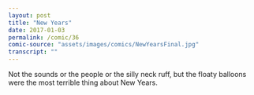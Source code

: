 ```yaml
---
layout: post
title: "New Years"
date: 2017-01-03
permalink: /comic/36
comic-source: "assets/images/comics/NewYearsFinal.jpg"
transcript: ""
---
```


Not the sounds or the people or the silly neck ruff, but the floaty balloons were the most terrible thing about New Years.
